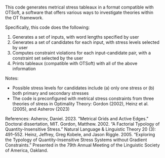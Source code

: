 This code generates metrical stress tableaux in a format compatible with OTSoft, a software that offers various ways to investigate theories within the OT framework.

Specifically, this code does the following:
1. Generates a set of inputs, with word lengths specified by user
2. Generates a set of candidates for each input, with stress levels selected by user
3. Computes constraint violations for each input-candidate pair, with a constraint set selected by the user
4. Prints tableaux (compatible with OTSoft) with all of the above information

Notes:
- Possible stress levels for candidates include (a) only one stress or (b) both primary and secondary stresses
- The code is preconfigured with metrical stress constraints from three theories of stress in Optimality Theory: Gordon (2002), Heinz et al. (2005), and Asherov (2023)

References:
Asherov, Daniel. 2023. "Metrical Grids and Active Edges." Doctoral dissertation, MIT.
Gordon, Matthew. 2002. “A Factorial Typology of Quantity-Insensitive Stress.” Natural Language & Linguistic Theory 20 (3): 491–552.
Heinz, Jeffrey, Greg Kobele, and Jason Riggle. 2005. “Exploring the Typology of Quantity-Insensitive Stress Systems without Gradient Constraints.” Presented in the 79th Annual Meeting of the Linguistic Society of America, Oakland.

